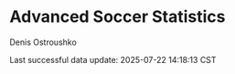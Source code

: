 # Advanced Soccer Statistics
Denis Ostroushko

<!-- gfm -->

Last successful data update: 2025-07-22 14:18:13 CST
